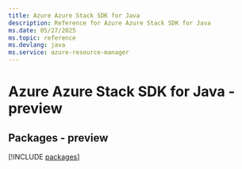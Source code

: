 ```yaml
---
title: Azure Azure Stack SDK for Java
description: Reference for Azure Azure Stack SDK for Java
ms.date: 05/27/2025
ms.topic: reference
ms.devlang: java
ms.service: azure-resource-manager
---
```

# Azure Azure Stack SDK for Java - preview
## Packages - preview
[!INCLUDE [packages](azure-stack-index.md)]